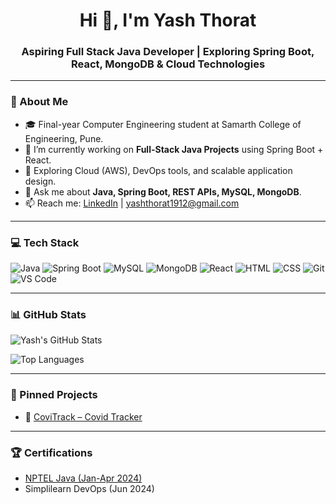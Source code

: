 <h1 align="center">Hi 👋, I'm Yash Thorat</h1>
<h3 align="center">Aspiring Full Stack Java Developer | Exploring Spring Boot, React, MongoDB & Cloud Technologies</h3>

---

### 🚀 About Me
- 🎓 Final-year Computer Engineering student at Samarth College of Engineering, Pune.
- 🔭 I’m currently working on **Full-Stack Java Projects** using Spring Boot + React.
- 🌱 Exploring Cloud (AWS), DevOps tools, and scalable application design.
- 💬 Ask me about **Java, Spring Boot, REST APIs, MySQL, MongoDB**.
- 📫 Reach me: [LinkedIn](https://linkedin.com/in/your-profile) | yashthorat1912@gmail.com

---

### 💻 Tech Stack
![Java](https://img.shields.io/badge/Java-ED8B00?style=for-the-badge&logo=java&logoColor=white)
![Spring Boot](https://img.shields.io/badge/Spring_Boot-6DB33F?style=for-the-badge&logo=spring-boot&logoColor=white)
![MySQL](https://img.shields.io/badge/MySQL-00758F?style=for-the-badge&logo=mysql&logoColor=white)
![MongoDB](https://img.shields.io/badge/MongoDB-4EA94B?style=for-the-badge&logo=mongodb&logoColor=white)
![React](https://img.shields.io/badge/React-20232A?style=for-the-badge&logo=react&logoColor=61DAFB)
![HTML](https://img.shields.io/badge/HTML-E34F26?style=for-the-badge&logo=html5&logoColor=white)
![CSS](https://img.shields.io/badge/CSS-1572B6?style=for-the-badge&logo=css3&logoColor=white)
![Git](https://img.shields.io/badge/Git-F05032?style=for-the-badge&logo=git&logoColor=white)
![VS Code](https://img.shields.io/badge/VS_Code-007ACC?style=for-the-badge&logo=visual-studio-code&logoColor=white)

---

### 📊 GitHub Stats

![Yash's GitHub Stats](https://github-readme-stats.vercel.app/api?username=Yashthorat1912&show_icons=true&theme=tokyonight)

![Top Languages](https://github-readme-stats.vercel.app/api/top-langs/?username=Yashthorat1912&layout=compact&theme=tokyonight)

---

### 📌 Pinned Projects
- 🧾 [CoviTrack – Covid Tracker](https://github.com/Yashthorat1912/CoviTrack)

---

### 🏆 Certifications
- [NPTEL Java (Jan-Apr 2024)]([https://archive.nptel.ac.in/content/noc/NOC24/SEM2/Ecertificates/106/noc24-cs105/Course/NPTEL24CS105S65200425704407096.pdf](https://archive.nptel.ac.in/content/noc/NOC24/SEM2/Ecertificates/106/noc24-cs105/Course/NPTEL24CS105S65200425704407096.pdf))
- Simplilearn DevOps (Jun 2024)

